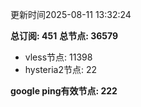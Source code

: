 更新时间2025-08-11 13:32:24

**总订阅: 451**
**总节点: 36579**
- vless节点: 11398
- hysteria2节点: 22

**google ping有效节点: 222**
